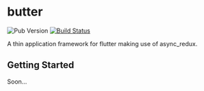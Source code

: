 # butter

![Pub Version](https://img.shields.io/pub/v/butter) [![Build Status](https://travis-ci.org/kbaylosis/butter.svg?branch=master)](https://travis-ci.org/kbaylosis/butter)

A thin application framework for flutter making use of async_redux.

## Getting Started

Soon...
